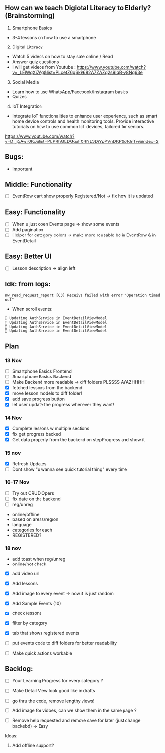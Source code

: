 ## How can we teach Digiotal Literacy to Elderly? (Brainstorming)


1. Smartphone Basics 
* 3-4 lessons on how to use a smartphone 
2. Digital Literacy 
* Watch 5 videos on how to stay safe online / Read 
* Answer quiz questions
* I will get videos from Youtube : https://www.youtube.com/watch?v=_LElWqXi7Ag&list=PLcetZ6gSk9682A7ZAZq2s9IqB-y8Ng63e
3. Social Media 
* Learn how to use WhatsApp/Facebook/Instagram basics 
* Quizes
4. IoT Integration 
* Integrate IoT functionalities to enhance user experience, such as smart home device controls
and health monitoring tools. Provide interactive tutorials on how to use common IoT devices, tailored for seniors.

https://www.youtube.com/watch?v=D_jj5Awr0Kc&list=PLPRhQEDGqsFC4NL3DiYpPVnDKP9o1dnTw&index=2

## Bugs:

- Important

## Middle: Functionality
- [ ] EventRow cant show properly Registered/Not -> fix how it is updated

## Easy: Functionality
- [ ] When u just open Events page => show some events
- [ ] Add pagination
- [ ] Helper for category colors -> make more reusable bc in EventRow & in EventDetail

## Easy: Better UI
- [ ] Lesson description -> align left

## Idk: from logs:

```
nw_read_request_report [C3] Receive failed with error "Operation timed out"

```
- When scroll events:
```
🔄 Updating AuthService in EventDetailViewModel
🔄 Updating AuthService in EventDetailViewModel
🔄 Updating AuthService in EventDetailViewModel
🔄 Updating AuthService in EventDetailViewModel
```

## Plan 

### 13 Nov 
- [ ] Smartphone Basics Frontend
- [ ] Smartphone Basics Backend
- [ ] Make Backend more readable -> diff folders PLSSSS AYAZHHHH
- [x] fetched lessons from the backend
- [x] move lesson models to diff folder!
- [x] add save progress button
- [x] let user update the progress whenever they want!

### 14 Nov

- [x] Complete lessons w multiple sections
- [x] fix get progress backed
- [x] Get data properly from the backend on stepProgress and show it 

### 15 nov
- [x] Refresh Updates
- [ ] Dont show "u wanna see quick tutorial thing" every time 

### 16-17 Nov
- [ ] Try out CRUD Opers
- [ ] fix date on the backend
- [ ] reg/unreg
- online/offline
- based on areas/region
- language
- categories for each
- REGISTERED?

### 18 nov
- add toast when reg/unreg 
- online/not check
- [x] add video url
- [x] Add lessons
- [x] Add image to every event -> now it is just random
- [x] Add Sample Events (10)
- [x] check lessons
- [x] filter by category
- [x] tab that shows registered events
- [ ] put events code to diff folders for better readability
- [ ] Make quick actions workable


## Backlog:
- [ ] Your Learning Progress for every category ?
- [ ] Make Detail View look good like in drafts
- [ ] go thru the code, remove lengthy views!
- [ ] Add image for vidoes, can we show them in the same page ?
- [ ] Remove help requested and remove save for later (just change backebd) -> Easy 




Ideas:
1. Add offline support?


